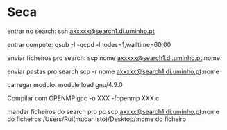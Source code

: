 # Seca

entrar no search:
ssh axxxxx@search1.di.uminho.pt 

entrar compute:
qsub -I -qcpd -lnodes=1,walltime=60:00


enviar ficheiros pro search: scp nome axxxxx@search1.di.uminho.pt:nome

enviar pastas pro search
scp -r nome axxxxx@search1.di.uminho.pt:nome

carregar modulo:
module load gnu/4.9.0

Compilar com OPENMP 
gcc -o XXX -fopenmp XXX.c

mandar ficheiros do search pro pc
scp axxxx@search1.di.uminho.pt:nome do ficheiros /Users/Rui(mudar isto)/Desktop/:nome do ficheiro
